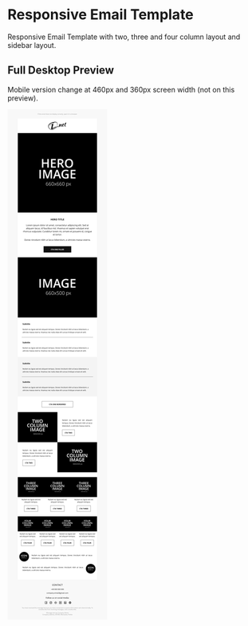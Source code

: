 # Responsive Email Template
Responsive Email Template with two, three and four column layout and sidebar layout.

## Full Desktop Preview
Mobile version change at 460px and 360px screen width (not on this preview).

![Rwsponsive email template - preview](https://github.com/gitmasz/ResponsiveEmailTemplate/blob/master/preview.png?raw=true)
